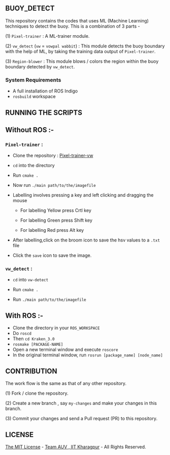 BUOY_DETECT
-----------
This repository contains the codes that uses ML (Machine Learning) techniques to detect the buoy. This is a combination of 3 parts - 


(1) `Pixel-trainer` : A ML-trainer module.


(2) `vw_detect` (`vw` = `vowpal wabbit`) : This module detects the buoy boundary with the help of ML, by taking the training data output of `Pixel-trainer`.


(3) `Region-blower` : This module blows / colors the region within the buoy boundary detected by `vw_detect`.


### System Requirements

- A full installation of ROS Indigo
- `rosbuild` workspace



RUNNING THE SCRIPTS
-------------------

Without ROS :-
------------------

### `Pixel-trainer` :

                    
- Clone the repository : [Pixel-trainer-vw](https://github.com/pranaypratyush/Pixel-Trainer/tree/vw) 
                    
- `cd` into the directory
                      
- Run `cmake .`
                      
- Now run `./main path/to/the/imagefile`
                      
- Labelling involves pressing a key and left clicking and dragging the mouse
                      
  - For labelling Yellow press Crtl key
                        
  - For labelling Green press Shift key
                          
  - For labelling Red press Alt key
                          
- After labelling,click on the broom icon to save the hsv values to a `.txt` file
                      
- Click the `save` icon to save the image.
  
  
### `vw_detect` :

- `cd` into `vw-detect`
  
- Run `cmake .`
  
- Run `./main path/to/the/imagefile`
  
  

With ROS :-
------------

  - Clone the directory in your `ROS_WORKSPACE`
  - Do `roscd`
  - Then `cd Kraken_3.0`
  - `rosmake [PACKAGE-NAME]`
  - Open a new terminal window and execute `roscore`
  - In the original terminal window, run `rosrun [package_name] [node_name]`


CONTRIBUTION
------------
The work flow is the same as that of any other repository. 


(1) Fork / clone the repository.


(2) Create a new branch , say `my-changes` and make your changes in this branch.


(3) Commit your changes and send a Pull request (PR) to this repository.

LICENSE
-------
[The MIT License](LICENSE.md) - [Team AUV , IIT Kharagpur](https://github.com/auviitkgp) - All Rights Reserved.
